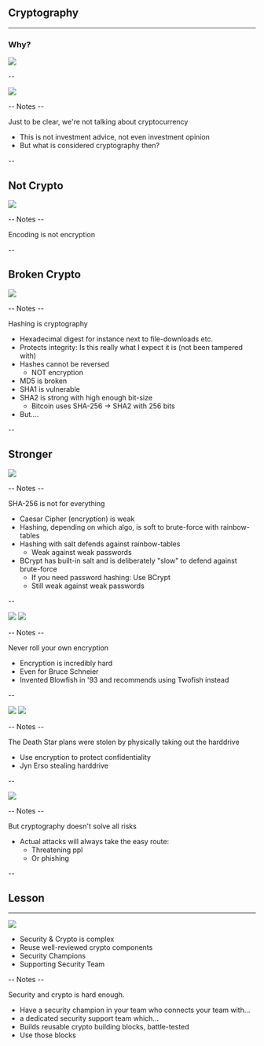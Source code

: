 
## Cryptography
<hr />

### Why?

![](pics/meme/cyber_is_easy.jpg)<!-- .element style="border:none; box-shadow:none; position: fixed; width: 550px; right: 60px; top: 120px;"  -->



--

![](pics/meme/encryption/crypto-means-cryptography.jpeg)<!-- .element style="border:none; box-shadow:none; position: fixed; width: 750px; left: 100px; top: 100px;"  -->

-- Notes --

Just to be clear, we're not talking about cryptocurrency
* This is not investment advice, not even investment opinion
* But what is considered cryptography then?

--

## Not Crypto


![](pics/meme/encryption/base64_encryption.jpeg)<!-- .element style="border:none; box-shadow:none; position: fixed; width: 550px; left: 200px; bottom: 10px;"  -->

-- Notes --

Encoding is not encryption

--

## Broken Crypto

![](pics/meme/encryption/md5.jpeg)<!-- .element style="border:none; box-shadow:none; position: fixed; width: 550px; left: 200px; bottom: 10px;"  -->

-- Notes --

Hashing is cryptography
* Hexadecimal digest for instance next to file-downloads etc.
* Protects integrity: Is this really what I expect it is (not been tampered with)
* Hashes cannot be reversed
  * NOT encryption
* MD5 is broken
* SHA1 is vulnerable
* SHA2 is strong with high enough bit-size
  * Bitcoin uses SHA-256 -> SHA2 with 256 bits
* But....

--

## Stronger

![](pics/meme/encryption/bcrypt.jpeg)<!-- .element style="border:none; box-shadow:none; position: fixed; width: 550px; right: 60px; top: 10px;"  -->

-- Notes --

SHA-256 is not for everything
* Caesar Cipher (encryption) is weak
* Hashing, depending on which algo, is soft to brute-force with rainbow-tables
* Hashing with salt defends against rainbow-tables
  * Weak against weak passwords
* BCrypt has built-in salt and is deliberately "slow" to defend against brute-force
  * If you need password hashing: Use BCrypt
  * Still weak against weak passwords

--

![](pics/meme/encryption/encryption_is_hard.png)<!-- .element style="border:none; box-shadow:none; position: fixed; width: 550px; left: 0px; top: 10px;"  -->
![](pics/meme/encryption/Bruce_Schneier.jpeg)<!-- .element style="border:none; box-shadow:none; position: fixed; width: 450px; right: 0px; bottom: 10px;"  -->

-- Notes --

Never roll your own encryption
* Encryption is incredibly hard
* Even for Bruce Schneier
* Invented Blowfish in '93 and recommends using Twofish instead

--

![](pics/meme/encryption/encryption_star_wars.png)<!-- .element style="border:none; box-shadow:none; position: fixed; width: 550px; left: 0px; top: 10px;"  -->
![](pics/meme/encryption/rogue-one-disk.avif)<!-- .element style="border:none; box-shadow:none; position: fixed; width: 550px; right: 0px; bottom: 10px;"  -->

-- Notes --

The Death Star plans were stolen by physically taking out the harddrive
* Use encryption to protect confidentiality
* Jyn Erso stealing harddrive

--

![](pics/meme/encryption/wrench.png)<!-- .element style="border:none; box-shadow:none; position: fixed; width: 650px; left: 150px; top: 110px;"  -->

-- Notes --

But cryptography doesn't solve all risks
* Actual attacks will always take the easy route:
  * Threatening ppl
  * Or phishing

--

## Lesson
<hr />

![](pics/meme/encryption/Security-Champion.jpg)<!-- .element style="border:none; box-shadow:none; position: fixed; width: 700px; right: 10px; bottom: 7%;"  -->

* Security & Crypto is complex
* Reuse well-reviewed crypto components
* Security Champions
* Supporting Security Team

-- Notes --

Security and crypto is hard enough.
* Have a security champion in your team who connects your team with...
* a dedicated security support team which...
* Builds reusable crypto building blocks, battle-tested
* Use those blocks


